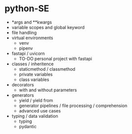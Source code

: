 # python-SE

* *args and **kwargs
* variable scopes and global keyword
* file handling
* virtual environments
  * venv
  * pipenv
* fastapi / uvicorn
  * TO-DO personal project with fastapi
* classes / inheritence
  *   staticmethod / classmethod
  *   private variables
  *   class variables
* decorators
  * with and without parameters
* generators
  * yield / yield from
  * generator pipelines / file processing / comprehension
  * advanced use cases
* typing / data validation
  * typing
  * pydantic
